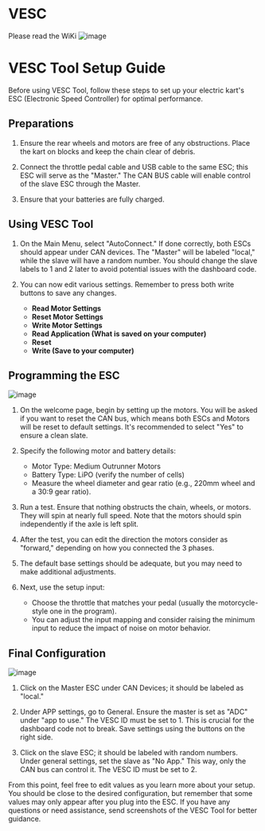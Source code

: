 # VESC
Please read the WiKi 
![image](https://github.com/Electric-Go-Kart/VESC/assets/101066043/ff0245c0-acd6-424c-b144-739bf9c34b17)

# VESC Tool Setup Guide

Before using VESC Tool, follow these steps to set up your electric kart's ESC (Electronic Speed Controller) for optimal performance.

## Preparations

1. Ensure the rear wheels and motors are free of any obstructions. Place the kart on blocks and keep the chain clear of debris.

2. Connect the throttle pedal cable and USB cable to the same ESC; this ESC will serve as the "Master." The CAN BUS cable will enable control of the slave ESC through the Master.

3. Ensure that your batteries are fully charged.

## Using VESC Tool

1. On the Main Menu, select "AutoConnect." If done correctly, both ESCs should appear under CAN devices. The "Master" will be labeled "local," while the slave will have a random number. You should change the slave labels to 1 and 2 later to avoid potential issues with the dashboard code.

2. You can now edit various settings. Remember to press both write buttons to save any changes.
    - **Read Motor Settings**
    - **Reset Motor Settings**
    - **Write Motor Settings**
    - **Read Application (What is saved on your computer)**
    - **Reset**
    - **Write (Save to your computer)**


## Programming the ESC
![image](https://github.com/Electric-Go-Kart/VESC/assets/101066043/12c8a130-4e69-40a7-ae15-195bf470ba7b)

1. On the welcome page, begin by setting up the motors. You will be asked if you want to reset the CAN bus, which means both ESCs and Motors will be reset to default settings. It's recommended to select "Yes" to ensure a clean slate.

2. Specify the following motor and battery details:
    - Motor Type: Medium Outrunner Motors
    - Battery Type: LiPO (verify the number of cells)
    - Measure the wheel diameter and gear ratio (e.g., 220mm wheel and a 30:9 gear ratio).

3. Run a test. Ensure that nothing obstructs the chain, wheels, or motors. They will spin at nearly full speed. Note that the motors should spin independently if the axle is left split.

4. After the test, you can edit the direction the motors consider as "forward," depending on how you connected the 3 phases.

5. The default base settings should be adequate, but you may need to make additional adjustments.

6. Next, use the setup input:
    - Choose the throttle that matches your pedal (usually the motorcycle-style one in the program).
    - You can adjust the input mapping and consider raising the minimum input to reduce the impact of noise on motor behavior.

## Final Configuration
![image](https://github.com/Electric-Go-Kart/VESC/assets/101066043/9bf07837-c621-4796-a0c2-70b7a50bdd84)

1. Click on the Master ESC under CAN Devices; it should be labeled as "local."

2. Under APP settings, go to General. Ensure the master is set as "ADC" under "app to use." The VESC ID must be set to 1. This is crucial for the dashboard code not to break. Save settings using the buttons on the right side.

3. Click on the slave ESC; it should be labeled with random numbers. Under general settings, set the slave as "No App." This way, only the CAN bus can control it. The VESC ID must be set to 2.

From this point, feel free to edit values as you learn more about your setup. You should be close to the desired configuration, but remember that some values may only appear after you plug into the ESC. If you have any questions or need assistance, send screenshots of the VESC Tool for better guidance.

